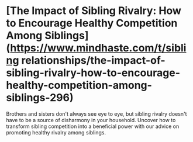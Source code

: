 
# [The Impact of Sibling Rivalry: How to Encourage Healthy Competition Among Siblings](https://www.mindhaste.com/t/sibling relationships/the-impact-of-sibling-rivalry-how-to-encourage-healthy-competition-among-siblings-296)

Brothers and sisters don't always see eye to eye, but sibling rivalry doesn't have to be a source of disharmony in your household. Uncover how to transform sibling competition into a beneficial power with our advice on promoting healthy rivalry among siblings.
    